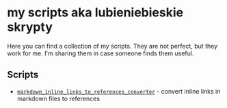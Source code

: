 # my scripts aka lubieniebieskie skrypty

Here you can find a collection of my scripts. They are not perfect, but they work for me. I'm sharing them in case someone finds them useful.

## Scripts

- [`markdown_inline_links_to_references_converter`][1] - convert inline links in markdown files to references

[1]: markdown_inline_links_to_references_converter/README.md
